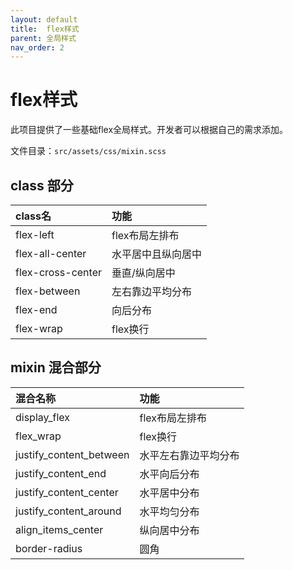 ```yaml
---
layout: default
title:  flex样式
parent: 全局样式
nav_order: 2
---
```

# flex样式

此项目提供了一些基础flex全局样式。开发者可以根据自己的需求添加。

文件目录：`src/assets/css/mixin.scss`

## class 部分

|class名| 功能 |
|:---|:---|
| flex-left | flex布局左排布|
| flex-all-center | 水平居中且纵向居中 |
| flex-cross-center | 垂直/纵向居中|
| flex-between | 左右靠边平均分布 |
| flex-end | 向后分布 |
| flex-wrap | flex换行 |

## mixin 混合部分

|混合名称| 功能 |
|:---|:---|
| display_flex | flex布局左排布|
| flex_wrap | flex换行|
| justify_content_between | 水平左右靠边平均分布 |
| justify_content_end | 水平向后分布 |
| justify_content_center | 水平居中分布 |
| justify_content_around | 水平均匀分布 |
| align_items_center | 纵向居中分布 |
| border-radius | 圆角 |
